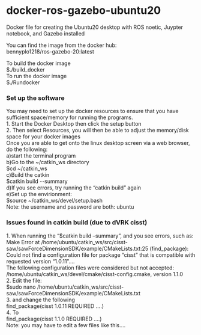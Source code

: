 # docker-ros-gazebo-ubuntu20
Docker file for creating the Ubuntu20 desktop with ROS noetic, Juypter notebook, and Gazebo installed

You can find the image from the docker hub:<br/>
bennyplo1218/ros-gazebo-20:latest<br/>

To build the docker image<br/>
$./build_docker<br/>
To run the docker image<br/>
$./Rundocker<br/>
<h3>Set up the software</h3>
You may need to set up the docker resources to ensure that you have sufficient space/memory for running the programs. <br/>
1. Start the Docker Desktop then click the setup button<br/>
2. Then select Resources, you will then be able to adjust the memory/disk space for your docker images<br/>
Once you are able to get onto the linux desktop screen via a web browser, do the following:<br/>
a)start the terminal program<br/>
b)Go to the ~/catkin_ws directory<br/>
	$cd ~/catkin_ws<br/>
c)Build the catkin <br/>
$catkin build --summary<br/>
d)If you see errors, try running the “catkin build” again<br/>
e)Set up the envirionment:<br/>
	$source ~/catkin_ws/devel/setup.bash<br/>
Note: the username and password are both: ubuntu<br/>
<h3>Issues found in catkin build (due to dVRK cisst)</h3>
1. When running the “$catkin build –summary”, and you see errors, such as:<br/>
  Make Error at /home/ubuntu/catkin_ws/src/cisst-saw/sawForceDimensionSDK/example/CMakeLists.txt:25 (find_package): <br/>
  Could not find a configuration file for package “cisst” that is compatible with requested version “1.0.11”….<br/>
  The following configuration files were considered but not accepted:<br/>
  /home/ubuntu/catkin_ws/devel/cmake/cisst-config.cmake, version 1.1.0<br/>
2. Edit the file:<br/>
  $sudo nano /home/ubuntu/catkin_ws/src/cisst-saw/sawForceDimensionSDK/example/CMakeLists.txt<br/>
3. and change the following<br/>
find_package(cisst 1.0.11 REQUIRED ….)<br/>
4. To<br/>
find_package(cisst 1.1.0 REQUIRED ….)<br/>
Note: you may have to edit a few files like this….<br/>







